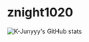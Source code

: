 ﻿# znight1020
![K-Junyyy's GitHub stats](https://github-readme-stats.vercel.app/api?username=K-Junyyy&show_icons=true&theme=defalut)  

